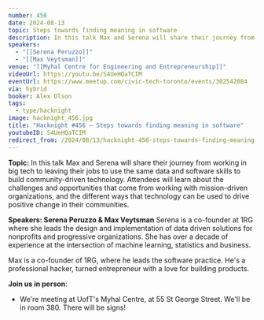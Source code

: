 ```yaml
---
number: 456
date: 2024-08-13
topic: Steps towards finding meaning in software
description: In this talk Max and Serena will share their journey from working in big tech to leaving their jobs to use the same data and software skills to build community-driven technology. Attendees will learn about the challenges and opportunities that come from working with mission-driven organizations, and the different ways that technology can be used to drive positive change in their communities.
speakers:
  - "[[Serena Peruzzo]]"
  - "[[Max Veytsman]]"
venue: "[[Myhal Centre for Engineering and Entrepreneurship]]"
videoUrl: https://youtu.be/S4UeHQaTCIM
eventUrl: https://www.meetup.com/civic-tech-toronto/events/302542084
via: hybrid
booker: Alex Olson
tags:
  - type/hacknight
image: hacknight_456.jpg
title: "Hacknight #456 – Steps towards finding meaning in software"
youtubeID: S4UeHQaTCIM
redirect_from: /2024/08/13/hacknight-456-steps-towards-finding-meaning-in-software-with-serena-peruzzo-max-veytsman/
---
```


**Topic:** In this talk Max and Serena will share their journey from working in big tech to leaving their jobs to use the same data and software skills to build community-driven technology. Attendees will learn about the challenges and opportunities that come from working with mission-driven organizations, and the different ways that technology can be used to drive positive change in their communities.

**Speakers: Serena Peruzzo & Max Veytsman**
Serena is a co-founder at 1RG where she leads the design and implementation of data driven solutions for nonprofits and progressive organizations. She has over a decade of experience at the intersection of machine learning, statistics and business.

Max is a co-founder of 1RG, where he leads the software practice. He's a professional hacker, turned entrepreneur with a love for building products.

**Join us in person**:

* We're meeting at UofT's Myhal Centre, at 55 St George Street. We'll be in room 380. There will be signs!
